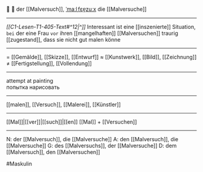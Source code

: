 🎨 🔵 der [[Malversuch]], [ˈmaːlˌfɛɐ̯zuːx](https://youglish.com/pronounce/Malversuch/german)
die [[Malversuche]]

---
*[[C1-Lesen-T1-405-Text#^12|^]]* Interessant ist eine [[inszenierte]] Situation, `bei` der eine Frau `vor` ihren [[mangelhaften]] [[Malversuchen]] traurig [[zugestand]], dass sie nicht gut malen könne

---
= [[Gemälde]], [[Skizze]], [[Entwurf]]
≈ [[Kunstwerk]], [[Bild]], [[Zeichnung]]
≠ [[Fertigstellung]], [[Vollendung]]

---
attempt at painting  
попытка нарисовать

---
[[malen]], [[Versuch]], [[Malerei]], [[Künstler]]

---
[[Mal]]|[[ver]]|[[such]]|[[en]]
[[Mal]] + [[Versuchen]]


---
N: der [[Malversuch]], die [[Malversuche]]
A: den [[Malversuch]], die [[Malversuche]]
G: des [[Malversuchs]], der [[Malversuche]]
D: dem [[Malversuch]], den [[Malversuchen]]

#Maskulin 